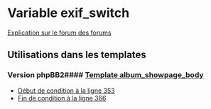 # Variable exif_switch
[Explication sur le forum des forums](http://forum.forumactif.com/t294113-listing-des-variables#exif_switch)
## Utilisations dans les templates
### Version phpBB2#### [Template album_showpage_body](subsilver/album_showpage_body.md)
* [Début de condition à la ligne 353](../subsilver/album_showpage_body.tpl#L353)
* [Fin de condition à la ligne 366](../subsilver/album_showpage_body.tpl#L366)